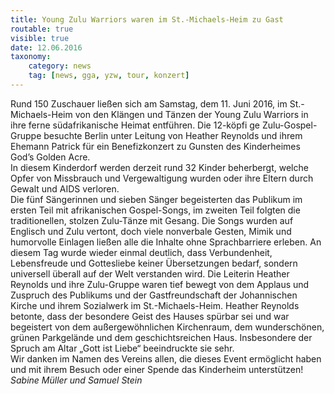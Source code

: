 ```yaml
---
title: Young Zulu Warriors waren im St.-Michaels-Heim zu Gast
routable: true
visible: true
date: 12.06.2016
taxonomy:
    category: news
    tag: [news, gga, yzw, tour, konzert]
---
```


Rund 150 Zuschauer ließen sich am Samstag, dem 11. Juni 2016, im St.-Michaels-Heim von den Klängen und Tänzen der Young Zulu Warriors in ihre ferne südafrikanische Heimat entführen. Die 12-köpfi ge Zulu-Gospel-Gruppe besuchte Berlin unter Leitung von Heather Reynolds und ihrem Ehemann Patrick für ein Benefizkonzert zu Gunsten des Kinderheimes God’s Golden Acre.   
In diesem Kinderdorf werden derzeit rund 32 Kinder beherbergt, welche Opfer von Missbrauch und Vergewaltigung wurden oder ihre Eltern durch Gewalt und AIDS verloren.   
Die fünf Sängerinnen und sieben Sänger begeisterten das Publikum im ersten Teil mit afrikanischen Gospel-Songs, im zweiten Teil folgten die traditionellen, stolzen Zulu-Tänze mit Gesang. Die Songs wurden auf Englisch und Zulu vertont, doch viele nonverbale Gesten, Mimik und humorvolle Einlagen ließen alle die Inhalte ohne Sprachbarriere erleben. An diesem Tag wurde wieder einmal deutlich, dass Verbundenheit, Lebensfreude und Gottesliebe keiner Übersetzungen bedarf, sondern universell überall auf der Welt verstanden wird. Die Leiterin Heather Reynolds und ihre Zulu-Gruppe waren tief bewegt von dem Applaus und Zuspruch des Publikums und der Gastfreundschaft der Johannischen Kirche und ihrem Sozialwerk im St.-Michaels-Heim. Heather Reynolds betonte, dass der besondere Geist des Hauses spürbar sei und war begeistert von dem außergewöhnlichen Kirchenraum, dem wunderschönen, grünen Parkgelände und dem geschichtsreichen Haus. Insbesondere der Spruch am Altar „Gott ist Liebe“ beeindruckte sie sehr.   
Wir danken im Namen des Vereins allen, die dieses Event ermöglicht haben und mit ihrem Besuch oder einer Spende das Kinderheim unterstützen!   
_Sabine Müller und Samuel Stein_  